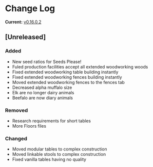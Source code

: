 # Change Log

**Current:** [v0.16.0.2](https://github.com/Qwynn/PlusPlusAddon/releases/tag/v0.16.0.2)

## [Unreleased]
### Added
- New seed ratios for Seeds Please!
- Fuled production facilities accept all extended woodworking woods
- Fixed extended woodworking table building instantly
- Fixed extended woodworking fences building instantly
- Moved extended woodworking fences to the fences tab
- Decreased alpha muffalo size
- Elk are no longer dairy animals
- Beefalo are now diary animals

### Removed
- Research requirements for short tables
- More Floors files

### Changed
- Moved modular tables to complex construction
- Moved linkable stools to complex construction
- Fixed vanilla tables having no quality
